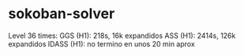 # sokoban-solver

Level 36 times:
GGS (H1): 218s, 16k expandidos
ASS (H1): 2414s, 126k expandidos
IDASS (H1): no termino en unos 20 min aprox